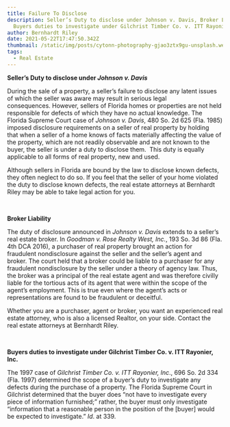 ```yaml
---
title: Failure To Disclose
description: Seller’s Duty to disclose under Johnson v. Davis, Broker Liability,
  Buyers duties to investigate under Gilchrist Timber Co. v. ITT Rayonier, lnc.
author: Bernhardt Riley
date: 2021-05-22T17:47:50.342Z
thumbnail: /static/img/posts/cytonn-photography-gjao3ztx9gu-unsplash.webp
tags:
  - Real Estate
---
```

**Seller’s Duty to disclose under *Johnson v. Davis***

During the sale of a property, a seller’s failure to disclose any latent issues of which the seller was aware may result in serious legal consequences. However, sellers of Florida homes or properties are not held responsible for defects of which they have no actual knowledge. The Florida Supreme Court case of *Johnson v. Davis*, 480 So. 2d 625 (Fla. 1985) imposed disclosure requirements on a seller of real property by holding that when a seller of a home knows of facts materially affecting the value of the property, which are not readily observable and are not known to the buyer, the seller is under a duty to disclose them.  This duty is equally applicable to all forms of real property, new and used.

Although sellers in Florida are bound by the law to disclose known defects, they often neglect to do so. If you feel that the seller of your home violated the duty to disclose known defects, the real estate attorneys at Bernhardt Riley may be able to take legal action for you.

 

**Broker Liability**

The duty of disclosure announced in *Johnson v. Davis* extends to a seller’s real estate broker. In *Goodman v. Rose Realty West, Inc.*, 193 So. 3d 86 (Fla. 4th DCA 2016), a purchaser of real property brought an action for fraudulent nondisclosure against the seller and the seller’s agent and broker. The court held that a broker could be liable to a purchaser for any fraudulent nondisclosure by the seller under a theory of agency law. Thus, the broker was a principal of the real estate agent and was therefore civilly liable for the tortious acts of its agent that were within the scope of the agent’s employment. This is true even where the agent’s acts or representations are found to be fraudulent or deceitful.

Whether you are a purchaser, agent or broker, you want an experienced real estate attorney, who is also a licensed Realtor, on your side. Contact the real estate attorneys at Bernhardt Riley.

 

**Buyers duties to investigate under Gilchrist Timber Co. v. ITT Rayonier, lnc.**

The 1997 case of *Gilchrist Timber Co. v. ITT Rayonier, lnc*., 696 So. 2d 334 (Fla. 1997) determined the scope of a buyer’s duty to investigate any defects during the purchase of a property. The Florida Supreme Court in Gilchrist determined that the buyer does “not have to investigate every piece of information furnished;” rather, the buyer must only investigate “information that a reasonable person in the position of the \[buyer] would be expected to investigate.” *Id*. at 339.
